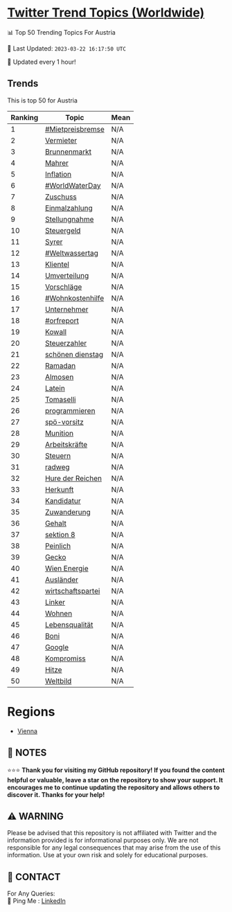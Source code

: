[Twitter Trend Topics (Worldwide)](https://github.com/ErcinDedeoglu/Twitter-Trend-Topics)
==========


📊 Top 50 Trending Topics For Austria

📆 Last Updated: `2023-03-22 16:17:50 UTC`

🔧 Updated every 1 hour!


## Trends

This is top 50 for Austria

| Ranking | Topic | Mean |
| ------- | ------------ | ------------ |
| 1 | [#Mietpreisbremse](http://twitter.com/search?q=%23Mietpreisbremse) | N/A |
| 2 | [Vermieter](http://twitter.com/search?q=Vermieter) | N/A |
| 3 | [Brunnenmarkt](http://twitter.com/search?q=Brunnenmarkt) | N/A |
| 4 | [Mahrer](http://twitter.com/search?q=Mahrer) | N/A |
| 5 | [Inflation](http://twitter.com/search?q=Inflation) | N/A |
| 6 | [#WorldWaterDay](http://twitter.com/search?q=%23WorldWaterDay) | N/A |
| 7 | [Zuschuss](http://twitter.com/search?q=Zuschuss) | N/A |
| 8 | [Einmalzahlung](http://twitter.com/search?q=Einmalzahlung) | N/A |
| 9 | [Stellungnahme](http://twitter.com/search?q=Stellungnahme) | N/A |
| 10 | [Steuergeld](http://twitter.com/search?q=Steuergeld) | N/A |
| 11 | [Syrer](http://twitter.com/search?q=Syrer) | N/A |
| 12 | [#Weltwassertag](http://twitter.com/search?q=%23Weltwassertag) | N/A |
| 13 | [Klientel](http://twitter.com/search?q=Klientel) | N/A |
| 14 | [Umverteilung](http://twitter.com/search?q=Umverteilung) | N/A |
| 15 | [Vorschläge](http://twitter.com/search?q=Vorschl%c3%a4ge) | N/A |
| 16 | [#Wohnkostenhilfe](http://twitter.com/search?q=%23Wohnkostenhilfe) | N/A |
| 17 | [Unternehmer](http://twitter.com/search?q=Unternehmer) | N/A |
| 18 | [#orfreport](http://twitter.com/search?q=%23orfreport) | N/A |
| 19 | [Kowall](http://twitter.com/search?q=Kowall) | N/A |
| 20 | [Steuerzahler](http://twitter.com/search?q=Steuerzahler) | N/A |
| 21 | [schönen dienstag](http://twitter.com/search?q=sch%c3%b6nen+dienstag) | N/A |
| 22 | [Ramadan](http://twitter.com/search?q=Ramadan) | N/A |
| 23 | [Almosen](http://twitter.com/search?q=Almosen) | N/A |
| 24 | [Latein](http://twitter.com/search?q=Latein) | N/A |
| 25 | [Tomaselli](http://twitter.com/search?q=Tomaselli) | N/A |
| 26 | [programmieren](http://twitter.com/search?q=programmieren) | N/A |
| 27 | [spö-vorsitz](http://twitter.com/search?q=sp%c3%b6-vorsitz) | N/A |
| 28 | [Munition](http://twitter.com/search?q=Munition) | N/A |
| 29 | [Arbeitskräfte](http://twitter.com/search?q=Arbeitskr%c3%a4fte) | N/A |
| 30 | [Steuern](http://twitter.com/search?q=Steuern) | N/A |
| 31 | [radweg](http://twitter.com/search?q=radweg) | N/A |
| 32 | [Hure der Reichen](http://twitter.com/search?q=Hure+der+Reichen) | N/A |
| 33 | [Herkunft](http://twitter.com/search?q=Herkunft) | N/A |
| 34 | [Kandidatur](http://twitter.com/search?q=Kandidatur) | N/A |
| 35 | [Zuwanderung](http://twitter.com/search?q=Zuwanderung) | N/A |
| 36 | [Gehalt](http://twitter.com/search?q=Gehalt) | N/A |
| 37 | [sektion 8](http://twitter.com/search?q=sektion+8) | N/A |
| 38 | [Peinlich](http://twitter.com/search?q=Peinlich) | N/A |
| 39 | [Gecko](http://twitter.com/search?q=Gecko) | N/A |
| 40 | [Wien Energie](http://twitter.com/search?q=Wien+Energie) | N/A |
| 41 | [Ausländer](http://twitter.com/search?q=Ausl%c3%a4nder) | N/A |
| 42 | [wirtschaftspartei](http://twitter.com/search?q=wirtschaftspartei) | N/A |
| 43 | [Linker](http://twitter.com/search?q=Linker) | N/A |
| 44 | [Wohnen](http://twitter.com/search?q=Wohnen) | N/A |
| 45 | [Lebensqualität](http://twitter.com/search?q=Lebensqualit%c3%a4t) | N/A |
| 46 | [Boni](http://twitter.com/search?q=Boni) | N/A |
| 47 | [Google](http://twitter.com/search?q=Google) | N/A |
| 48 | [Kompromiss](http://twitter.com/search?q=Kompromiss) | N/A |
| 49 | [Hitze](http://twitter.com/search?q=Hitze) | N/A |
| 50 | [Weltbild](http://twitter.com/search?q=Weltbild) | N/A |



# Regions

* [Vienna](</Austria/Vienna.md>)



## 📝 NOTES

⭐⭐⭐ **Thank you for visiting my GitHub repository! If you found the content helpful or valuable, leave a star on the repository to show your support. It encourages me to continue updating the repository and allows others to discover it. Thanks for your help!**


## ⚠️ WARNING

Please be advised that this repository is not affiliated with Twitter and the information provided is for informational purposes only. We are not responsible for any legal consequences that may arise from the use of this information. Use at your own risk and solely for educational purposes.


## 📨 CONTACT

 For Any Queries:  
            🏓 Ping Me : [LinkedIn](https://www.linkedin.com/in/ercindedeoglu/)
